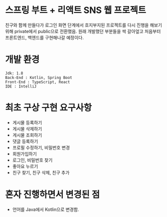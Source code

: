 # 스프링 부트 + 리액트 SNS 웹 프로젝트
친구와 함께 만들다가 로그인 화면 단계에서 흐지부지된 프로젝트를 다시 진행을 해보기 위해 private에서 public으로 전환했음.
원래 개발했던 부분들을 싹 갈아엎고 처음부터 프론트엔드, 백엔드를 구현해나갈 예정이다.

# 개발 환경
    Jdk: 1.8
    Back-End : Kotlin, Spring Boot
    Front-End : TypeScript, React
    IDE : IntelliJ

# 최초 구상 구현 요구사항
* 게시물 등록하기
* 게시물 삭제하기
* 게시물 조회하기
* 댓글 등록하기
* 프로필 수정하기, 비밀번호 변경
* 회원가입하기
* 로그인, 비밀번호 찾기
* 좋아요 누르기
* 친구 찾기, 친구 삭제, 친구 추가

# 혼자 진행하면서 변경된 점
* 언어를 Java에서 Kotlin으로 변경함.
